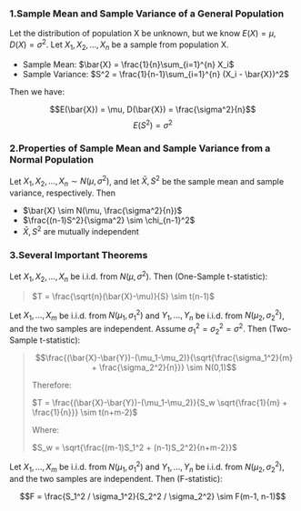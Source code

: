 ### 1.Sample Mean and Sample Variance of a General Population

Let the distribution of population X be unknown, but we know $E(X)=\mu, D(X)=\sigma^2$. Let $X_1, X_2, \dots, X_n$ be a sample from population X.

* Sample Mean: $\bar{X} = \frac{1}{n}\sum_{i=1}^{n} X_i$
* Sample Variance: $S^2 = \frac{1}{n-1}\sum_{i=1}^{n} (X_i - \bar{X})^2$

Then we have:

$$E(\bar{X}) = \mu, D(\bar{X}) = \frac{\sigma^2}{n}$$ $$E(S^2) = \sigma^2$$

### 2.Properties of Sample Mean and Sample Variance from a Normal Population

Let $X_1, X_2, \dots, X_n \sim N(\mu, \sigma^2)$, and let $\bar{X}, S^2$ be the sample mean and sample variance, respectively. Then

* $\bar{X} \sim N(\mu, \frac{\sigma^2}{n})$
* $\frac{(n-1)S^2}{\sigma^2} \sim \chi_{n-1}^2$
* $\bar{X}, S^2$ are mutually independent

### 3.Several Important Theorems

Let $X_1, X_2, \dots, X_n$ be i.i.d. from $N(\mu, \sigma^2)$. Then (One-Sample t-statistic):

>$T = \frac{\sqrt{n}(\bar{X}-\mu)}{S} \sim t(n-1)$

Let $X_1, \dots, X_m$ be i.i.d. from $N(\mu_1, \sigma_1^2)$ and $Y_1, \dots, Y_n$ be i.i.d. from $N(\mu_2, \sigma_2^2)$, and the two samples are independent. Assume $\sigma_1^2 = \sigma_2^2 = \sigma^2$. Then (Two-Sample t-statistic):

>$$\frac{(\bar{X}-\bar{Y})-(\mu_1-\mu_2)}{\sqrt{\frac{\sigma_1^2}{m} + \frac{\sigma_2^2}{n}}} \sim N(0,1)$$
>
>Therefore:
>
>$T = \frac{(\bar{X}-\bar{Y})-(\mu_1-\mu_2)}{S_w \sqrt{\frac{1}{m} + \frac{1}{n}}} \sim t(n+m-2)$
>
>Where:
>
>$S_w = \sqrt{\frac{(m-1)S_1^2 + (n-1)S_2^2}{n+m-2}}$


Let $X_1, \dots, X_m$ be i.i.d. from $N(\mu_1, \sigma_1^2)$ and $Y_1, \dots, Y_n$ be i.i.d. from $N(\mu_2, \sigma_2^2)$, and the two samples are independent. Then (F-statistic):

$$F = \frac{S_1^2 / \sigma_1^2}{S_2^2 / \sigma_2^2} \sim F(m-1, n-1)$$

